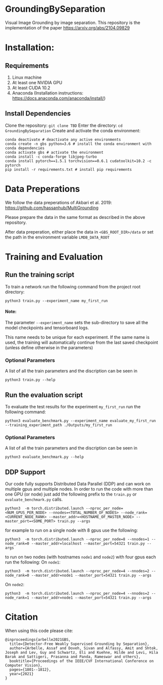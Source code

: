 # GroundingBySeparation
Visual Image Grounding by image separation. 
This repository is the implementation of the paper https://arxiv.org/abs/2104.09829


# Installation:
## Requirements
1. Linux machine
1. At least one NVIDIA GPU
1. At least CUDA 10.2
1. Anaconda (Installation instructions: https://docs.anaconda.com/anaconda/install/)
## Install Dependencies
Clone the repository:
`git clone TBD`
Enter the directory:
`cd GroundingBySeparation`
Create and activate the conda environment:
```shell script
conda deactivate # deactivate any active environments
conda create -n gbs python=3.6 # install the conda environment with conda dependencies
conda activate gbs # activate the environment
conda install -c conda-forge libjpeg-turbo
conda install pytorch==1.5.1 torchvision==0.6.1 cudatoolkit=10.2 -c pytorch
pip install -r requirements.txt # install pip requirements
```

# Data Preperations
We follow the data preperations of Akbari et al. 2019: 
https://github.com/hassanhub/MultiGrounding

Please prepare the data in the same format as described in the above repository.

After data preperation, either place the data in `<GBS_ROOT_DIR>/data` or  set the path in the environment variable `LMDB_DATA_ROOT`

# Training and Evaluation

## Run the training script
To train a network run the following command from the project root directory:
```shell script
python3 train.py --experiment_name my_first_run
```
#### Note: 
The parameter `--experiment_name` sets the sub-directory to save all the model checkpoints and tensorboard logs.

This name needs to be unique for each experiment. If the same name is used, the training will automatically continue 
from the last saved checkpoint (unless define otherwise in the parameters) 
### Optional Parameters
A list of all the train parameters and the discription can be seen in 
```shell script
python3 train.py --help
```


## Run the evaluation script
To evaluate the test results for the experiment `my_first_run` run the following command:
```shell script
python3 evaluate_benchmark.py --experiment_name evaluate_my_first_run --training_experiment_path ./Outputs/my_first_run
```

### Optional Parameters
A list of all the train parameters and the discription can be seen in 
```shell script
python3 evaluate_benchmark.py --help
```


## DDP Support
Our code fully supports Distributed Data Parallel (DDP) and can work on multiple gpus and multiple nodes.
In order to run the code with more than one GPU (or node) just add the following prefix to the `train.py` or 
`evaluate_benchmark.py` calls.
```shell script
python3  -m torch.distributed.launch --nproc_per_node=<NUM_GPUS_PER_NODE> --nnodes=<TOTAL_NUMBER_OF_NODES> --node_rank=<CURRENT_NODE_RANK> --master_addr=<HOSTNAME_OF_MASTER_NODE> --master_port=<SOME_PORT> train.py --args
```
for example to run on a single node with 8 gpus use the following:

```shell script
python3  -m torch.distributed.launch --nproc_per_node=8 --nnodes=1 --node_rank=0 --master_addr=localhost --master_port=54321 train.py --args
``` 
to run on two nodes (with hostnames `node1` and `node2`) with four gpus each run the following:
On `node1`:
```shell script
python3  -m torch.distributed.launch --nproc_per_node=4 --nnodes=2 --node_rank=0 --master_addr=node1 --master_port=54321 train.py --args
``` 
On `node2`:
```shell script
python3  -m torch.distributed.launch --nproc_per_node=4 --nnodes=2 --node_rank=1 --master_addr=node1 --master_port=54321 train.py --args
``` 

# Citation
When using this code please cite:
```
@inproceedings{arbelle2021GBS,
  title={Detector-Free Weakly Supervised Grounding by Separation},
  author={Arbelle, Assaf and Doveh, Sivan and Alfassy, Amit and Shtok, Joseph and Lev, Guy and Schwartz, Eli and Kuehne, Hilde and Levi, Hila Barak and Sattigeri, Prasanna and Panda, Rameswar and others},
  booktitle={Proceedings of the IEEE/CVF International Conference on Computer Vision},
  pages={1801--1812},
  year={2021}
}
```
